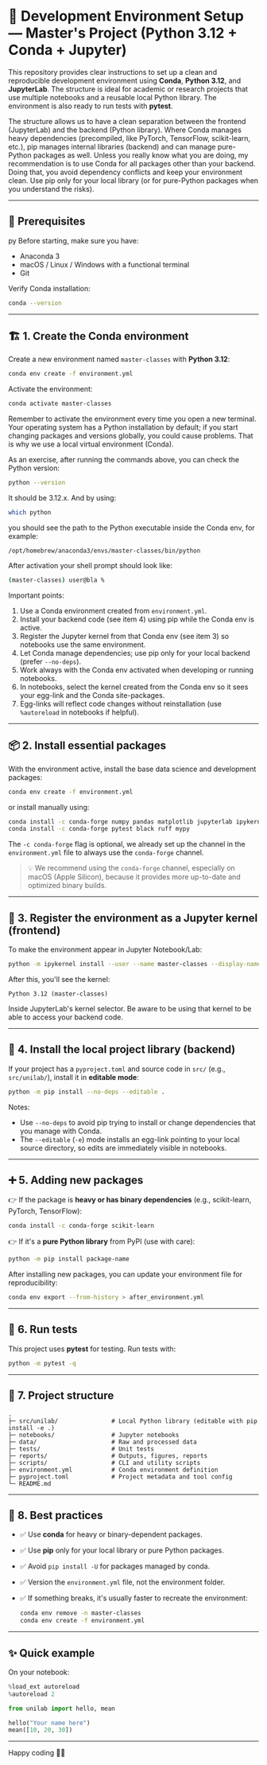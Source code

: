# 🧪 Development Environment Setup — Master's Project (Python 3.12 + Conda + Jupyter)

This repository provides clear instructions to set up a clean and reproducible development environment using **Conda**, **Python 3.12**, and **JupyterLab**.
The structure is ideal for academic or research projects that use multiple notebooks and a reusable local Python library.
The environment is also ready to run tests with **pytest**.

The structure allows us to have a clean separation between the frontend (JupyterLab) and the backend (Python library).
Where Conda manages heavy dependencies (precompiled, like PyTorch, TensorFlow, scikit-learn, etc.), pip manages internal libraries (backend)
and can manage pure-Python packages as well. Unless you really know what you are doing, my recommendation is to use Conda for all packages
other than your backend. Doing that, you avoid dependency conflicts and keep your environment clean. Use pip only for your local library
(or for pure-Python packages when you understand the risks).

---

## 🧰 Prerequisites
py
Before starting, make sure you have:

* Anaconda 3
* macOS / Linux / Windows with a functional terminal
* Git

Verify Conda installation:

```bash
conda --version
```

---

## 🏗️ 1. Create the Conda environment

Create a new environment named `master-classes` with **Python 3.12**:

```bash
conda env create -f environment.yml
```

Activate the environment:

```bash
conda activate master-classes
```

Remember to activate the environment every time you open a new terminal.
Your operating system has a Python installation by default; if you start changing packages and versions globally, you could cause problems.
That is why we use a local virtual environment (Conda).

As an exercise, after running the commands above, you can check the Python version:
```bash
python --version
```
It should be 3.12.x. And by using:
```bash
which python
```
you should see the path to the Python executable inside the Conda env, for example:
```aiignore
/opt/homebrew/anaconda3/envs/master-classes/bin/python
```

After activation your shell prompt should look like:
```bash
(master-classes) user@bla %
```

Important points:
1. Use a Conda environment created from `environment.yml`.
2. Install your backend code (see item 4) using pip while the Conda env is active.
3. Register the Jupyter kernel from that Conda env (see item 3) so notebooks use the same environment.
4. Let Conda manage dependencies; use pip only for your local backend (prefer `--no-deps`).
5. Work always with the Conda env activated when developing or running notebooks.
6. In notebooks, select the kernel created from the Conda env so it sees your egg-link and the Conda site-packages.
7. Egg-links will reflect code changes without reinstallation (use `%autoreload` in notebooks if helpful).

---

## 📦 2. Install essential packages

With the environment active, install the base data science and development packages:
```bash
conda env create -f environment.yml 
```

or install manually using:
```bash
conda install -c conda-forge numpy pandas matplotlib jupyterlab ipykernel
conda install -c conda-forge pytest black ruff mypy
```
The `-c conda-forge` flag is optional, we already set up the channel in the `environment.yml` file to always use the `conda-forge` channel.

> 💡 We recommend using the `conda-forge` channel, especially on macOS (Apple Silicon), because it provides more up-to-date and optimized binary builds.

---

## 📓 3. Register the environment as a Jupyter kernel (frontend)

To make the environment appear in Jupyter Notebook/Lab:
```bash
python -m ipykernel install --user --name master-classes --display-name "Master Classes (Python 3.12)"
```

After this, you'll see the kernel:
```
Python 3.12 (master-classes)
```
Inside JupyterLab's kernel selector. Be aware to be using that kernel to be able to access your backend code.

---

## 🧱 4. Install the local project library (backend)

If your project has a `pyproject.toml` and source code in `src/` (e.g., `src/unilab/`), install it in **editable mode**:

```bash
python -m pip install --no-deps --editable .
```

Notes:
- Use `--no-deps` to avoid pip trying to install or change dependencies that you manage with Conda.
- The `--editable` (`-e`) mode installs an egg-link pointing to your local source directory, so edits are immediately visible in notebooks.

---

## ➕ 5. Adding new packages

👉 If the package is **heavy or has binary dependencies** (e.g., scikit-learn, PyTorch, TensorFlow):

```bash
conda install -c conda-forge scikit-learn
```

👉 If it's a **pure Python library** from PyPI (use with care):

```bash
python -m pip install package-name
```

After installing new packages, you can update your environment file for reproducibility:

```bash
conda env export --from-history > after_environment.yml
```

---

## 🧪 6. Run tests

This project uses **pytest** for testing. Run tests with:

```bash
python -m pytest -q
```

---

## 🧭 7. Project structure

```text
.
├─ src/unilab/               # Local Python library (editable with pip install -e .)
├─ notebooks/                # Jupyter notebooks
├─ data/                     # Raw and processed data
├─ tests/                    # Unit tests
├─ reports/                  # Outputs, figures, reports
├─ scripts/                  # CLI and utility scripts
├─ environment.yml           # Conda environment definition
├─ pyproject.toml            # Project metadata and tool config
└─ README.md
```

---

## 🧼 8. Best practices

* ✅ Use **conda** for heavy or binary-dependent packages.
* ✅ Use **pip** only for your local library or pure Python packages.
* ✅ Avoid `pip install -U` for packages managed by conda.
* ✅ Version the `environment.yml` file, not the environment folder.
* ✅ If something breaks, it's usually faster to recreate the environment:

  ```bash
  conda env remove -n master-classes
  conda env create -f environment.yml
  ```

---

## ✨ Quick example

On your notebook:
```python
%load_ext autoreload
%autoreload 2

from unilab import hello, mean

hello("Your name here")
mean([10, 20, 30])
```

---

Happy coding 🧠🚀